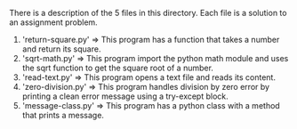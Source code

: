 There is a description of the 5 files in this directory. Each file is a solution to an assignment problem.

1. 'return-square.py' => This program has a function that takes a number and return its square.
2. 'sqrt-math.py' => This program import the python math module and uses the sqrt function to get the square root of a number.
3. 'read-text.py' => This program opens a text file and reads its content.
4. 'zero-division.py' => This program handles division by zero error by printing a clean error message using a try-except block.
5. 'message-class.py' => This program has a python class with a method that prints a message.